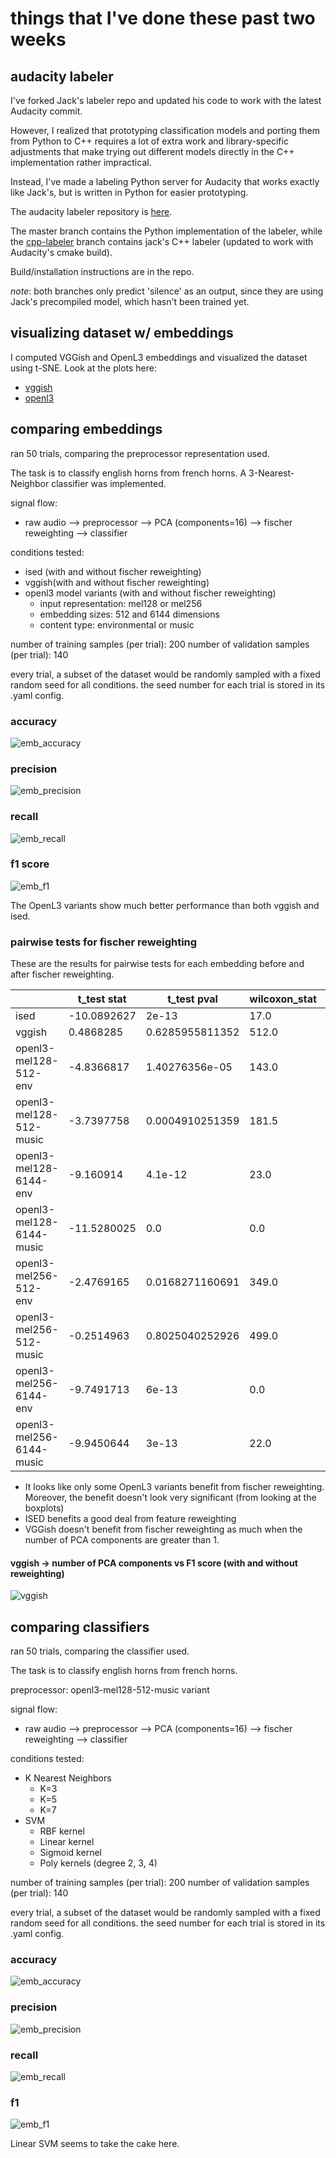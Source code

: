 # things that I've done these past two weeks

## audacity labeler
I've forked Jack's labeler repo and updated his code to work with the latest Audacity commit. 

However, I realized that prototyping classification models and porting them from Python to C++ requires a lot of extra work and library-specific adjustments that make trying out different models directly in the C++ implementation rather impractical. 

Instead, I've made a labeling Python server for Audacity that works exactly like Jack's, but is written in Python for easier prototyping. 

The audacity labeler repository is [here](https://github.com/hugofloresgarcia/audacity-labeling). 

The master branch contains the Python implementation of the labeler, while the [cpp-labeler](https://github.com/hugofloresgarcia/audacity-labeling/tree/cpp-labeler) branch contains jack's C++ labeler (updated to work with Audacity's cmake build). 

Build/installation instructions are in the repo. 

*note*: both branches only predict 'silence' as an output, since they are using Jack's precompiled model, which hasn't been trained yet.


## visualizing dataset w/ embeddings
I computed VGGish and OpenL3 embeddings and visualized the dataset using t-SNE. Look at the plots here:  

- [vggish](./figs/vggish_tsne.html)
- [openl3](./figs/openl3_tsne.html)


## comparing embeddings

ran 50 trials, comparing the preprocessor representation used. 

The task is to classify english horns from french horns. A 3-Nearest-Neighbor classifier was implemented. 

signal flow:   

- raw audio --> preprocessor --> PCA (components=16) --> fischer reweighting --> classifier

conditions tested:

- ised (with and without fischer reweighting)
- vggish(with and without fischer reweighting)
- openl3 model variants (with and without fischer reweighting)
	- input representation: mel128 or mel256
	- embedding sizes: 512 and 6144 dimensions
	- content type: environmental or music

number of training samples (per trial): 200
number of validation samples (per trial): 140

every trial, a subset of the dataset would be randomly sampled with a fixed random seed for all conditions. the seed number for each trial is stored in its .yaml config.

### accuracy
![emb_accuracy](./figs/pca_16/embeddings_accuracy.png)

### precision
![emb_precision](./figs/pca_16/embeddings_precision.png)

### recall
![emb_recall](./figs/pca_16/embeddings_recall.png)

### f1 score
![emb_f1](./figs/pca_16/embeddings_f1.png)

The OpenL3 variants show much better performance than both vggish and ised.

### pairwise tests for fischer reweighting
These are the results for pairwise tests for each embedding before and after fischer reweighting. 

|                          | t_test stat | t_test pval    | wilcoxon_stat | wilcoxon_pval   | 
|--------------------------|-------------|-----------------|--------------|-----------------| 
| ised                     | -10.0892627 | 2e-13           | 17.0         | 3.1494e-09      | 
| vggish                   | 0.4868285   | 0.6285955811352 | 512.0        | 0.4356867512842 | 
| openl3-mel128-512-env    | -4.8366817  | 1.40276356e-05  | 143.0        | 3.99138596e-05  | 
| openl3-mel128-512-music  | -3.7397758  | 0.0004910251359 | 181.5        | 0.00043174093   | 
| openl3-mel128-6144-env   | -9.160914   | 4.1e-12         | 23.0         | 1.03466e-08     | 
| openl3-mel128-6144-music | -11.5280025 | 0.0             | 0.0          | 2.3968e-09      | 
| openl3-mel256-512-env    | -2.4769165  | 0.0168271160691 | 349.0        | 0.036418422055  | 
| openl3-mel256-512-music  | -0.2514963  | 0.8025040252926 | 499.0        | 0.6502585697615 | 
| openl3-mel256-6144-env   | -9.7491713  | 6e-13           | 0.0          | 7.6159e-09      | 
| openl3-mel256-6144-music | -9.9450644  | 3e-13           | 22.0         | 6.4273e-09      | 


- It looks like only some OpenL3 variants benefit from fischer reweighting. Moreover, the benefit doesn't look very significant (from looking at the boxplots)
- ISED benefits a good deal from feature reweighting
- VGGish doesn't benefit from fischer reweighting as much when the number of PCA components are greater than 1.

#### vggish -> number of PCA components vs F1 score (with and without reweighting)
![vggish](./figs/vggish.png) 


## comparing classifiers

ran 50 trials, comparing the classifier used. 

The task is to classify english horns from french horns. 

preprocessor: openl3-mel128-512-music variant

signal flow:  

- raw audio --> preprocessor --> PCA (components=16) --> fischer reweighting --> classifier

conditions tested:

- K Nearest Neighbors 
	- K=3 
	- K=5
	- K=7
- SVM
	- RBF kernel
	- Linear kernel
	- Sigmoid kernel
	- Poly kernels (degree 2, 3, 4)

number of training samples (per trial): 200
number of validation samples (per trial): 140

every trial, a subset of the dataset would be randomly sampled with a fixed random seed for all conditions. the seed number for each trial is stored in its .yaml config.

### accuracy
![emb_accuracy](./figs/pca_16/classifiers_accuracy.png)

### precision
![emb_precision](./figs/pca_16/classifiers_precision.png)

### recall
![emb_recall](./figs/pca_16/classifiers_recall.png)

### f1 
![emb_f1](./figs/pca_16/classifiers_f1.png)


Linear SVM seems to take the cake here. 